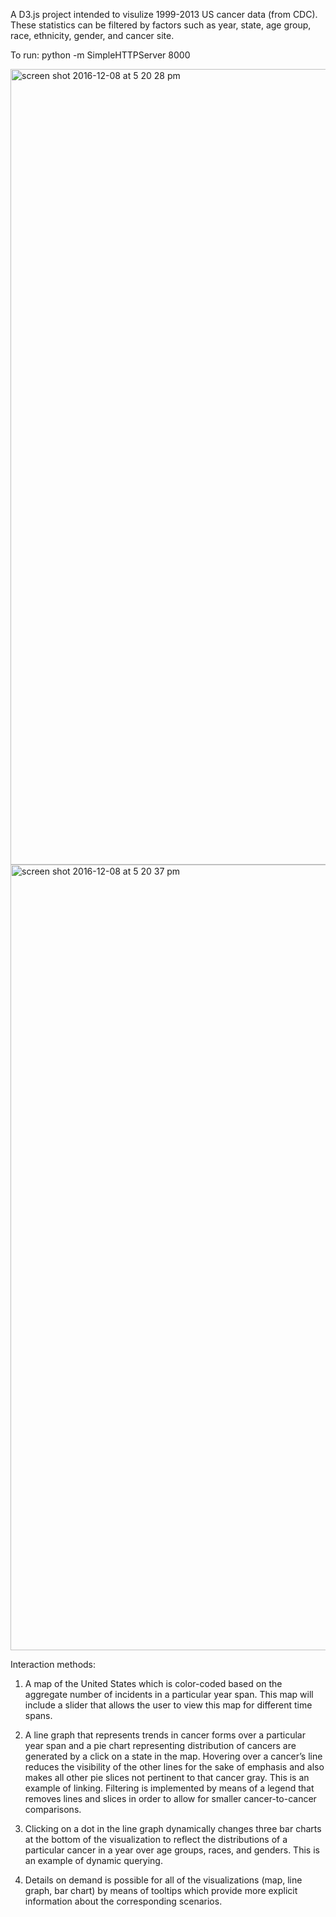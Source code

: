 A D3.js project intended to visulize 1999-2013 US cancer data (from CDC). These statistics can be filtered by factors such as year, state, age group, race, ethnicity, gender, and cancer site. 

To run: python -m SimpleHTTPServer 8000

<img width="1273" alt="screen shot 2016-12-08 at 5 20 28 pm" src="https://cloud.githubusercontent.com/assets/5462046/21030678/e689ff4a-bd6d-11e6-85e2-abe9ece314b6.png">
<img width="1257" alt="screen shot 2016-12-08 at 5 20 37 pm" src="https://cloud.githubusercontent.com/assets/5462046/21030681/e79774e4-bd6d-11e6-86bf-7ae34e0f59e7.png">

Interaction methods:

1. A map of the United States which is color-coded based on the aggregate number of incidents in a particular year span. This map will include a slider that allows the user to view this map for different time spans.

2. A line graph that represents trends in cancer forms over a particular year span and a pie chart representing distribution of cancers are generated by a click on a state in the map. Hovering over a cancer’s line reduces the visibility of the other lines for the sake of emphasis and also makes all other pie slices not pertinent to that cancer gray. This is an example of linking. Filtering is implemented by means of a legend that removes lines and slices in order to allow for smaller cancer-to-cancer comparisons.

3. Clicking on a dot in the line graph dynamically changes three bar charts at the bottom of the visualization to reflect the distributions of a particular cancer in a year over age groups, races, and genders. This is an example of dynamic querying.               
4. Details on demand is possible for all of the visualizations (map, line graph, bar chart) by means of tooltips which provide more explicit information about the corresponding scenarios.
